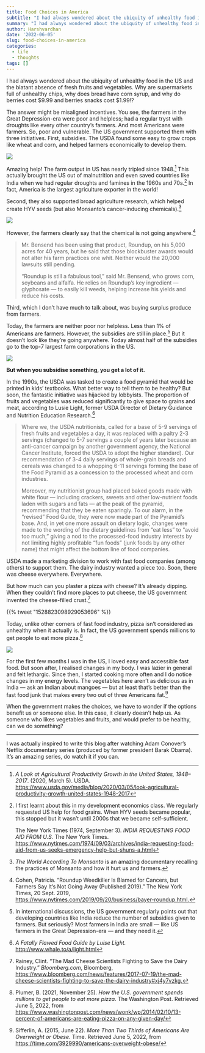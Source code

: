 ```yaml
---
title: Food Choices in America
subtitle: "I had always wondered about the ubiquity of unhealthy food in the US and the blatant absence of fresh fruits and vegetables. Why are supermarkets full of unhealthy chips, why does bread have corn syrup, and why do berries cost $9.99 and berries snacks cost $1.99!?"
summary: "I had always wondered about the ubiquity of unhealthy food in the US and the blatant absence of fresh fruits and vegetables. Why are our supermarkets full of unhealthy chips, why does bread have corn syrup, and why do berries cost $9.99 and berries snacks cost $1.99!?"
author: Harshvardhan
date: '2022-06-05'
slug: food-choices-in-america
categories:
  - life
  - thoughts
tags: []
---
```


I had always wondered about the ubiquity of unhealthy food in the US and the blatant absence of fresh fruits and vegetables. Why are supermarkets full of unhealthy chips, why does bread have corn syrup, and why do berries cost \$9.99 and berries snacks cost \$1.99!?

The answer might be misaligned incentives. You see, the farmers in the Great Depression-era were poor and helpless; had a regular tryst with droughts like every other country’s farmers. And most Americans were farmers. So, poor and vulnerable. The US government supported them with three initiatives. First, subsidies. The USDA found some easy to grow crops like wheat and corn, and helped farmers economically to develop them.

![](images/nick-fewings-aEJP6b-VMxY-unsplash.jpg)

Amazing help! The farm output in US has nearly tripled since 1948.[^1] This actually brought the US out of malnutrition and even saved countries like India when we had regular droughts and famines in the 1960s and 70s.[^2] In fact, America is the largest agriculture exporter in the world!

Second, they also supported broad agriculture research, which helped create HYV seeds (but also Monsanto’s cancer-inducing chemicals).[^3]

[![](images/Screen%20Shot%202022-06-05%20at%202.45.44%20PM.png)](https://www.iarc.who.int/featured-news/media-centre-iarc-news-glyphosate/)

However, the farmers clearly say that the chemical is not going anywhere.[^4]

> Mr. Bensend has been using that product, Roundup, on his 5,000 acres for 40 years, but he said that those blockbuster awards would not alter his farm practices one whit. Neither would the 20,000 lawsuits still pending.
>
> “Roundup is still a fabulous tool,” said Mr. Bensend, who grows corn, soybeans and alfalfa. He relies on Roundup’s key ingredient — glyphosate — to easily kill weeds, helping increase his yields and reduce his costs.

Third, which I don’t have much to talk about, was buying surplus produce from farmers.

Today, the farmers are neither poor nor helpless. Less than 1% of Americans are farmers. However, the subsidies are still in place.[^5] But it doesn’t look like they’re going anywhere. Today almost half of the subsidies go to the top-7 largest farm corporations in the US.

[![](images/farm_bill_donut_chart-figure_1.png)](https://www.mercatus.org/publications/corporate-welfare/government-failure-farm-bill)

**But when you subsidise something, you get a lot of it.**

In the 1990s, the USDA was tasked to create a food pyramid that would be printed in kids’ textbooks. What better way to tell them to be healthy? But soon, the fantastic initiative was hijacked by lobbyists. The proportion of fruits and vegetables was reduced significantly to give space to grains and meat, according to Lusie Light, former USDA Director of Dietary Guidance and Nutrition Education Research.[^6]

> Where we, the USDA nutritionists, called for a base of 5-9 servings of fresh fruits and vegetables a day, it was replaced with a paltry 2-3 servings (changed to 5-7 servings a couple of years later because an anti-cancer campaign by another government agency, the National Cancer Institute, forced the USDA to adopt the higher standard). Our recommendation of 3-4 daily servings of whole-grain breads and cereals was changed to a whopping 6-11 servings forming the base of the Food Pyramid as a concession to the processed wheat and corn industries.
>
> Moreover, my nutritionist group had placed baked goods made with white flour — including crackers, sweets and other low-nutrient foods laden with sugars and fats — at the peak of the pyramid, recommending that they be eaten sparingly. To our alarm, in the “revised” Food Guide, they were now made part of the Pyramid’s base. And, in yet one more assault on dietary logic, changes were made to the wording of the dietary guidelines from “eat less” to “avoid too much,” giving a nod to the processed-food industry interests by not limiting highly profitable “fun foods” (junk foods by any other name) that might affect the bottom line of food companies.

USDA made a marketing division to work with fast food companies (among others) to support them. The dairy industry wanted a piece too. Soon, there was cheese everywhere. Everywhere.

But how much can you plaster a pizza with cheese? It’s already dipping. When they couldn’t find more places to put cheese, the US government invented the cheese-filled crust.[^7]

{{% tweet "1528823098929053696" %}}

Today, unlike other corners of fast food industry, pizza isn’t considered as unhealthy when it actually is. In fact, the US government spends millions to get people to eat more pizza.[^8]

[![](images/Screen%20Shot%202022-06-05%20at%202.33.23%20PM.png)](https://www.bloomberg.com/news/features/2015-03-03/junk-food-s-last-stand-the-pizza-lobby-is-not-backing-down)

For the first few months I was in the US, I loved easy and accessible fast food. But soon after, I realised changes in my body. I was lazier in general and felt lethargic. Since then, I started cooking more often and I do notice changes in my energy levels. The vegetables here aren’t as delicious as in India — ask an Indian about mangoes — but at least that’s better than the fast food junk that makes every two out of three Americans fat.[^9]

When the government makes the choices, we have to wonder if the options benefit us or someone else. In this case, it clearly doesn’t help us. As someone who likes vegetables and fruits, and would prefer to be healthy, can we do something?

------------------------------------------------------------------------

I was actually inspired to write this blog after watching Adam Conover’s Netflix documentary series (produced by former president Barak Obama). It’s an amazing series, do watch it if you can.

[^1]: *A Look at Agricultural Productivity Growth in the United States, 1948–2017*. (2020, March 5). USDA. <https://www.usda.gov/media/blog/2020/03/05/look-agricultural-productivity-growth-united-states-1948-2017>

[^2]: I first learnt about this in my development economics class. We regularly requested US help for food grains. When HYV seeds became popular, this stopped but it wasn’t until 2000s that we became self-sufficient.

    The New York Times (1974, September 3). *INDIA REQUESTING FOOD AID FROM U.S.* The New York Times. <https://www.nytimes.com/1974/09/03/archives/india-requesting-food-aid-from-us-seeks-emergency-help-but-shuns-a.html>

[^3]: *The World According To Monsanto* is an amazing documentary recalling the practices of Monsanto and how it hurt us and farmers.

[^4]: Cohen, Patricia. “Roundup Weedkiller Is Blamed for Cancers, but Farmers Say It’s Not Going Away (Published 2019).” The New York Times, 20 Sept. 2019, <https://www.nytimes.com/2019/09/20/business/bayer-roundup.html.>

[^5]: In international discussions, the US government regularly points out that developing countries like India reduce the number of subsidies given to farmers. But seriously? Most farmers in India are small — like US farmers in the Great Depression-era — and they need it.

[^6]: *A Fatally Flawed Food Guide by Luise Light.* <http://www.whale.to/a/light.html>

[^7]: Rainey, Clint. “The Mad Cheese Scientists Fighting to Save the Dairy Industry.” *Bloomberg.com*, Bloomberg, <https://www.bloomberg.com/news/features/2017-07-19/the-mad-cheese-scientists-fighting-to-save-the-dairy-industry#xj4y7vzkg.>

[^8]: Plumer, B. (2021, November 25). *How the U.S. government spends millions to get people to eat more pizza*. The Washington Post. Retrieved June 5, 2022, from <https://www.washingtonpost.com/news/wonk/wp/2014/02/10/13-percent-of-americans-are-eating-pizza-on-any-given-day/>

[^9]: Sifferlin, A. (2015, June 22). *More Than Two Thirds of Americans Are Overweight or Obese*. Time. Retrieved June 5, 2022, from <https://time.com/3929990/americans-overweight-obese/>
